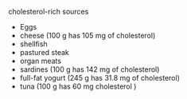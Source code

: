 cholesterol-rich sources
- Eggs
- cheese  (100 g has 105 mg of cholesterol)
- shellfish
- pastured steak
- organ meats
- sardines (100 g has 142 mg of cholesterol)
- full-fat yogurt (245 g has 31.8 mg of cholesterol)
- tuna (100 g has 60 mg cholesterol )